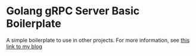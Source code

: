 # Golang gRPC Server Basic Boilerplate

A simple boilerplate to use in other projects. For more information, see [this link to my blog](https://ornlu-is.github.io/post/go_grpc_server_boilerplate/)
